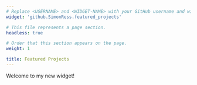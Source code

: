 ```yaml
---
# Replace <USERNAME> and <WIDGET-NAME> with your GitHub username and widget name, respectively.
widget: 'github.SimonRess.featured_projects'

# This file represents a page section.
headless: true

# Order that this section appears on the page.
weight: 1

title: Featured Projects
---
```


Welcome to my new widget!
